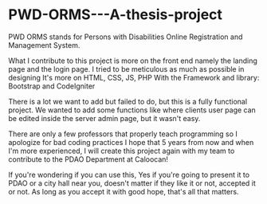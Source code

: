 # PWD-ORMS---A-thesis-project
PWD ORMS stands for Persons with Disabilities Online Registration and Management System.

What I contribute to this project is more on the front end namely the landing page and the login page. I tried to be meticulous as much as possible in designing
It's more on HTML, CSS, JS, PHP
With the Framework and library: Bootstrap and CodeIgniter

There is a lot we want to add but failed to do, but this is a fully functional project.
We wanted to add some functions like where clients user page can be edited inside the server admin page, but it wasn't easy.

There are only a few professors that properly teach programming so I apologize for bad coding practices
I hope that 5 years from now and when I'm more experienced, I will create this project again with my team to contribute to the PDAO Department at Caloocan!

If you're wondering if you can use this, Yes if you're going to present it to PDAO or a city hall near you, doesn't matter if they like it or not, accepted it or not.
As long as you accept it with good hope, that's all that matters.
